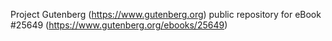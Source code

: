 Project Gutenberg (https://www.gutenberg.org) public repository for eBook #25649 (https://www.gutenberg.org/ebooks/25649)
